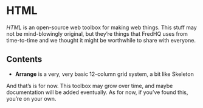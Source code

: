 # HTML

*HTML* is an open-source web toolbox for making web things.
This stuff may not be mind-blowingly original, but they’re things that FredHQ uses from time-to-time and we thought it might be worthwhile to share with everyone.

## Contents

- **Arrange** is a very, very basic 12-column grid system, a bit like Skeleton

And that’s is for now.
This toolbox may grow over time, and maybe documentation will be added eventually.
As for now, if you’ve found this, you’re on your own.